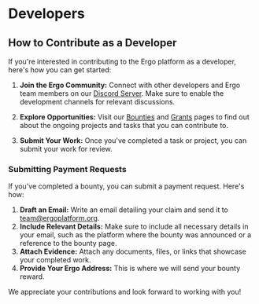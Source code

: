 # Developers

## How to Contribute as a Developer

If you're interested in contributing to the Ergo platform as a developer, here's how you can get started:

1. **Join the Ergo Community:** Connect with other developers and Ergo team members on our [Discord Server](https://discord.gg/nr4JRnhAyV). Make sure to enable the development channels for relevant discussions.

2. **Explore Opportunities:** Visit our [Bounties](bounties.md) and [Grants](grants.md) pages to find out about the ongoing projects and tasks that you can contribute to.

3. **Submit Your Work:** Once you've completed a task or project, you can submit your work for review. 

### Submitting Payment Requests

If you've completed a bounty, you can submit a payment request. Here's how:

1. **Draft an Email:** Write an email detailing your claim and send it to team@ergoplatform.org.
2. **Include Relevant Details:** Make sure to include all necessary details in your email, such as the platform where the bounty was announced or a reference to the bounty page.
3. **Attach Evidence:** Attach any documents, files, or links that showcase your completed work.
4. **Provide Your Ergo Address:** This is where we will send your bounty reward.

We appreciate your contributions and look forward to working with you!
